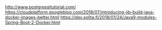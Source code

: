 
http://www.postgresqltutorial.com/
https://cloudplatform.googleblog.com/2018/07/introducing-jib-build-java-docker-images-better.html
https://dev.solita.fi/2018/01/24/Java9-modules-Spring-Boot-2-Docker.html
